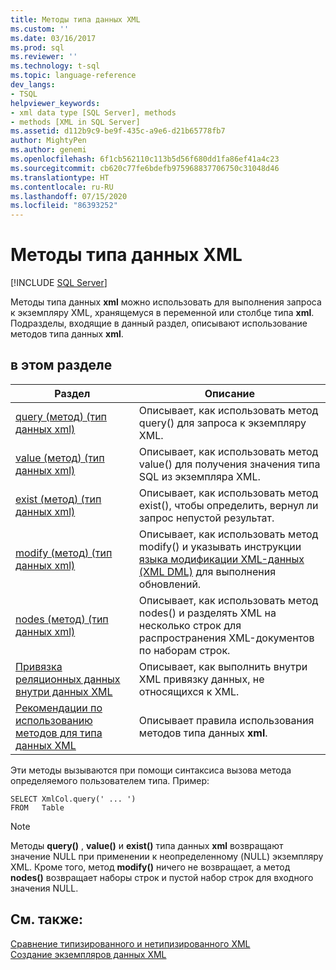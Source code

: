 ```yaml
---
title: Методы типа данных XML
ms.custom: ''
ms.date: 03/16/2017
ms.prod: sql
ms.reviewer: ''
ms.technology: t-sql
ms.topic: language-reference
dev_langs:
- TSQL
helpviewer_keywords:
- xml data type [SQL Server], methods
- methods [XML in SQL Server]
ms.assetid: d112b9c9-be9f-435c-a9e6-d21b65778fb7
author: MightyPen
ms.author: genemi
ms.openlocfilehash: 6f1cb562110c113b5d56f680dd1fa86ef41a4c23
ms.sourcegitcommit: cb620c77fe6bdefb975968837706750c31048d46
ms.translationtype: HT
ms.contentlocale: ru-RU
ms.lasthandoff: 07/15/2020
ms.locfileid: "86393252"
---
```

# <a name="xml-data-type-methods"></a>Методы типа данных XML
[!INCLUDE [SQL Server](../../includes/applies-to-version/sqlserver.md)]

  Методы типа данных **xml** можно использовать для выполнения запроса к экземпляру XML, хранящемуся в переменной или столбце типа **xml**. Подразделы, входящие в данный раздел, описывают использование методов типа данных **xml**.  
  
## <a name="in-this-section"></a>в этом разделе  
  
|Раздел|Описание|  
|-----------|-----------------|  
|[query (метод) (тип данных xml)](../../t-sql/xml/query-method-xml-data-type.md)|Описывает, как использовать метод query() для запроса к экземпляру XML.|  
|[value (метод) (тип данных xml)](../../t-sql/xml/value-method-xml-data-type.md)|Описывает, как использовать метод value() для получения значения типа SQL из экземпляра XML.|  
|[exist (метод) (тип данных xml)](../../t-sql/xml/exist-method-xml-data-type.md)|Описывает, как использовать метод exist(), чтобы определить, вернул ли запрос непустой результат.|  
|[modify (метод) (тип данных xml)](../../t-sql/xml/modify-method-xml-data-type.md)|Описывает, как использовать метод modify() и указывать инструкции [языка модификации XML-данных (XML DML)](../../t-sql/xml/xml-data-modification-language-xml-dml.md) для выполнения обновлений.|  
|[nodes (метод) (тип данных xml)](../../t-sql/xml/nodes-method-xml-data-type.md)|Описывает, как использовать метод nodes() и разделять XML на несколько строк для распространения XML-документов по наборам строк.|  
|[Привязка реляционных данных внутри данных XML](../../t-sql/xml/binding-relational-data-inside-xml-data.md)|Описывает, как выполнить внутри XML привязку данных, не относящихся к XML.|  
|[Рекомендации по использованию методов для типа данных XML](../../t-sql/xml/guidelines-for-using-xml-data-type-methods.md)|Описывает правила использования методов типа данных **xml**.|  
  
 Эти методы вызываются при помощи синтаксиса вызова метода определяемого пользователем типа. Пример:  
  
```  
SELECT XmlCol.query(' ... ')  
FROM   Table  
```  
  
> [!NOTE]  
>  Методы **query()** , **value()** и **exist()** типа данных **xml** возвращают значение NULL при применении к неопределенному (NULL) экземпляру XML. Кроме того, метод **modify()** ничего не возвращает, а метод **nodes()** возвращает наборы строк и пустой набор строк для входного значения NULL.  
  
## <a name="see-also"></a>См. также:  
 [Сравнение типизированного и нетипизированного XML](../../relational-databases/xml/compare-typed-xml-to-untyped-xml.md)   
 [Создание экземпляров данных XML](../../relational-databases/xml/create-instances-of-xml-data.md)  
  
  
